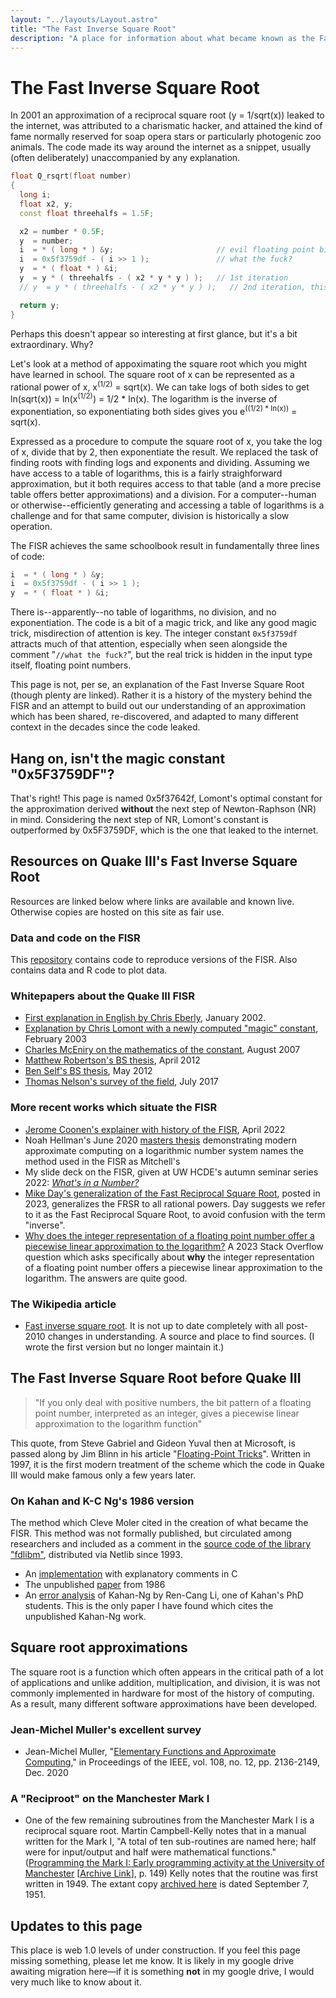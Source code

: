 ```yaml
---
layout: "../layouts/Layout.astro"
title: "The Fast Inverse Square Root"
description: "A place for information about what became known as the Fast Inverse Square Root"
---
```


# The Fast Inverse Square Root

In 2001 an approximation of a reciprocal square root (y = 1/sqrt(x))
leaked to the internet, was attributed to a charismatic hacker, and
attained the kind of fame normally reserved for soap opera stars or
particularly photogenic zoo animals. The code made its way around the internet as a snippet, usually (often deliberately) unaccompanied by any explanation.

``` cpp
float Q_rsqrt(float number)
{
  long i;
  float x2, y;
  const float threehalfs = 1.5F;

  x2 = number * 0.5F;
  y  = number;
  i  = * ( long * ) &y;                       // evil floating point bit level hacking
  i  = 0x5f3759df - ( i >> 1 );               // what the fuck?
  y  = * ( float * ) &i;
  y  = y * ( threehalfs - ( x2 * y * y ) );   // 1st iteration
  // y  = y * ( threehalfs - ( x2 * y * y ) );   // 2nd iteration, this can be removed

  return y;
}
```

Perhaps this doesn't appear so interesting at first glance, but it's a bit extraordinary. Why?

Let's look at a method of appoximating the square root which you might have learned in school. The square root of x can be represented as a rational power of x, x<sup>(1/2)</sup> = sqrt(x). We can take logs of both sides to get ln(sqrt(x)) = ln(x<sup>(1/2)</sup>) = 1/2 * ln(x). The logarithm is the inverse of exponentiation, so exponentiating both sides gives you e<sup>((1/2) * ln(x))</sup> = sqrt(x).

Expressed as a procedure to compute the square root of x, you take the log of x, divide that by 2, then exponentiate the result. We replaced the task of finding roots with finding logs and exponents and dividing. Assuming we have access to a table of logarithms, this is a fairly straighforward approximation, but it both requires access to that table (and a more precise table offers better approximations) and a division. For a computer--human or otherwise--efficiently generating and accessing a table of logarithms is a challenge and for that same computer, division is historically a slow operation.

The FISR achieves the same schoolbook result in fundamentally three lines of code:

``` cpp
i  = * ( long * ) &y;
i  = 0x5f3759df - ( i >> 1 );
y  = * ( float * ) &i;
```

There is--apparently--no table of logarithms, no division, and no exponentiation. The code is a bit of a magic trick, and like any good magic trick, misdirection of attention is key. The integer constant `0x5f3759df` attracts much of that attention, especially when seen alongside the comment "`//what the fuck?`", but the real trick is hidden in the input type itself, floating point numbers.

This page is not, per se, an explanation of the Fast Inverse Square Root (though plenty are linked). Rather it is a history of the mystery behind the FISR and an attempt to build out our understanding of an approximation which has been shared, re-discovered, and adapted to many different context in the decades since the code leaked.

## Hang on, isn\'t the magic constant \"0x5F3759DF\"?

That\'s right! This page is named 0x5f37642f, Lomont\'s optimal constant
for the approximation derived **without** the next step of
Newton-Raphson (NR) in mind. Considering the next step of NR, Lomont\'s
constant is outperformed by 0x5F3759DF, which is the one that leaked to
the internet.

## Resources on Quake III\'s Fast Inverse Square Root

Resources are linked below where links are available and known live.
Otherwise copies are hosted on this site as fair use.

### Data and code on the FISR

This [repository](https://github.com/hyland-uw/FISR-historical) contains
code to reproduce versions of the FISR. Also contains data and R code to
plot data.

### Whitepapers about the Quake III FISR

-   [First explanation in English by Chris
    Eberly](documents/EberlyFISR.pdf), January 2002.
-   [Explanation by Chris Lomont with a newly computed \"magic\"
    constant](documents/LomontInvSqrt.pdf), February 2003
-   [Charles McEniry on the mathematics of the
    constant](documents/McEniryMathematicsBehind.pdf), August 2007
-   [Matthew Robertson\'s BS
    thesis](documents/RobertsonBriefHistory.pdf), April 2012
-   [Ben Self\'s BS
    thesis](documents/SelfEfficientComputation.pdf), May 2012
-   [Thomas Nelson\'s survey of the
    field](documents/NelsonSurvey.pdf), July 2017

### More recent works which situate the FISR

-   [Jerome Coonen\'s explainer with history of the
    FISR](documents/CoonenFunParts.pdf), April 2022
-   Noah Hellman\'s June 2020 [masters
    thesis](http://liu.diva-portal.org/smash/record.jsf?pid=diva2%3A1590166&dswid=-9978)
    demonstrating modern approximate computing on a logarithmic number
    system names the method used in the FISR as Mitchell\'s
-   My slide deck on the FISR, given at UW HCDE\'s autumn seminar series
    2022: [*What\'s in a
    Number?*](documents/FISR-Hyland-HCDENov2022.pdf)
-   [Mike Day\'s generalization of the Fast Reciprocal Square Root](https://arxiv.org/abs/2307.15600), posted in 2023, generalizes the FRSR to all rational powers. Day suggests we refer to it as the Fast Reciprocal Square Root, to avoid confusion with the term "inverse".
-   [Why does the integer representation of a floating point number offer a piecewise linear approximation to the logarithm?](https://stackoverflow.com/questions/75772363/why-does-the-integer-representation-of-a-floating-point-number-offer-a-piecewise) A 2023 Stack Overflow question which asks specifically about **why** the integer representation of a floating point number offers a piecewise linear approximation to the logarithm. The answers are quite good.

### The Wikipedia article

-   [Fast inverse square
    root](https://en.wikipedia.org/wiki/Fast_inverse_square_root). It is not up to date completely with all post-2010 changes in
    understanding. A source and place to find sources. (I wrote the
    first version but no longer maintain it.)

## The Fast Inverse Square Root before Quake III

> "If you only deal with positive numbers, the bit pattern of a floating point number, interpreted as an integer, gives a piecewise linear approximation to the logarithm function"

This quote, from Steve Gabriel and Gideon Yuval then at Microsoft, is passed along by Jim Blinn in his article "[Floating-Point Tricks](https://ieeexplore.ieee.org/abstract/document/595279)". Written in 1997, it is the first modern treatment of the scheme which the code in Quake III would make famous only a few years later.

### On Kahan and K-C Ng\'s 1986 version
The method which Cleve Moler cited in the creation of what became the FISR. This method was not formally published, but circulated among researchers and included as a comment in the [source code of the library "fdlibm"](https://www.netlib.org/fdlibm/e_sqrt.c), distributed via Netlib since 1993.
-   An
    [implementation](https://gist.github.com/Protonk/f3c5bb91f228ffec4d4c5e2eb16e489d)
    with explanatory comments in C
-   The unpublished [paper](https://adampunk.com/documents/softsqrt.pdf)
    from 1986
-   An [error analysis](https://apps.dtic.mil/sti/citations/ADA636844)
    of Kahan-Ng by Ren-Cang Li, one of Kahan\'s PhD students. This is
    the only paper I have found which cites the unpublished Kahan-Ng
    work.

## Square root approximations
The square root is a function which often appears in the critical path of a lot of applications and unlike addition, multiplication, and division, it is was not commonly implemented in hardware for most of the history of computing. As a result, many different software approximations have been developed.

### Jean-Michel Muller\'s excellent survey

-   Jean-Michel Muller, \"[Elementary Functions and Approximate
    Computing](https://doi.org/10.1109/JPROC.2020.2991885),\" in
    Proceedings of the IEEE, vol. 108, no. 12, pp. 2136-2149, Dec. 2020

### A "Reciproot" on the Manchester Mark I

-   One of the few remaining subroutines from the Manchester Mark I is a reciprocal square root. Martin Campbell-Kelly notes that in a manual written for the Mark I, "A total of ten sub-routines are named here; half were for input/output and half were mathematical functions." ([Programming the Mark I: Early programming activity at the University of Manchester](https://ieeexplore.ieee.org/document/4639134) [[Archive Link](https://archive.org/details/programming-the-mark-i)], p. 149) Kelly notes that the routine was first written in 1949. The extant copy [archived here](documents/ManchesterRecipRoot.pdf) is dated September 7, 1951.

## Updates to this page

This place is web 1.0 levels of under construction. If you feel this page missing something, please let me know. It is likely in my google drive awaiting migration here—if it is something **not** in my google drive, I would very much like to know about it.
